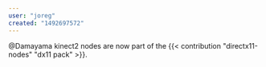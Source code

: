```yaml
---
user: "joreg"
created: "1492697572"
---
```


@Damayama kinect2 nodes are now part of the {{< contribution "directx11-nodes" "dx11 pack" >}}.
